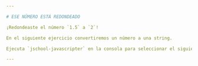 ```yaml
---

# ESE NÚMERO ESTÁ REDONDEADO

¡Redondeaste el número `1.5` a `2`!

En el siguiente ejercicio convertiremos un número a una string.

Ejecuta `jschool-javascripter` en la consola para seleccionar el siguiente ejercicio.

---
```

